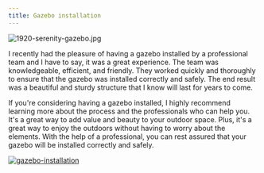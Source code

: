 ```yaml
---
title: Gazebo installation
---
```


![1920-serenity-gazebo.jpg](/1920-serenity-gazebo.jpg)

I recently had the pleasure of having a gazebo installed by a professional team and I have to say, it was a great experience. The team was knowledgeable, efficient, and friendly. They worked quickly and thoroughly to ensure that the gazebo was installed correctly and safely. The end result was a beautiful and sturdy structure that I know will last for years to come.

If you're considering having a gazebo installed, I highly recommend learning more about the process and the professionals who can help you. It's a great way to add value and beauty to your outdoor space. Plus, it's a great way to enjoy the outdoors without having to worry about the elements. With the help of a professional, you can rest assured that your gazebo will be installed correctly and safely.

[![gazebo-installation](<https://dabuttonfactory.com/button.png?t=CHECK+SERVICE&f=Noto+Sans-Bold&ts=26&tc=fff&hp=45&vp=20&c=11&bgt=unicolored&bgc=4bd42f>)](<https://www.bark.com/?a_aid=5d2d0e83cdc3>)